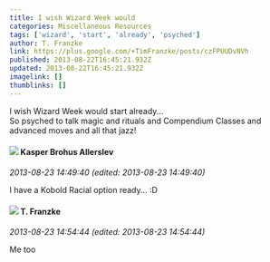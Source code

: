 ```yaml
---
title: I wish Wizard Week would
categories: Miscellaneous Resources
tags: ['wizard', 'start', 'already', 'psyched']
author: T. Franzke
link: https://plus.google.com/+TimFranzke/posts/czFPUUDvNVh
published: 2013-08-22T16:45:21.932Z
updated: 2013-08-22T16:45:21.932Z
imagelink: []
thumblinks: []
---
```


I wish Wizard Week would start already...  <br />So psyched to talk magic and rituals and Compendium Classes and advanced moves and all that jazz! 
<div id='comment z12ijp1okmasg34yr04chrfb3r3xupugn5o'>
  <h4><img src='{{site.baseurl}}//images/avatars/110937611143261107555_photo.jpg'> Kasper Brohus Allerslev</h4>
      <p><cite>2013-08-23 14:49:40 (edited: 2013-08-23 14:49:40)</cite></p>
        <p>I have a Kobold Racial option ready... :D</p>
</div>
        

<div id='comment z12ijp1okmasg34yr04chrfb3r3xupugn5o'>
  <h4><img src='{{site.baseurl}}//images/avatars/110330901807759406775_photo.jpg'> T. Franzke</h4>
      <p><cite>2013-08-23 14:54:44 (edited: 2013-08-23 14:54:44)</cite></p>
        <p>Me too</p>
</div>
        